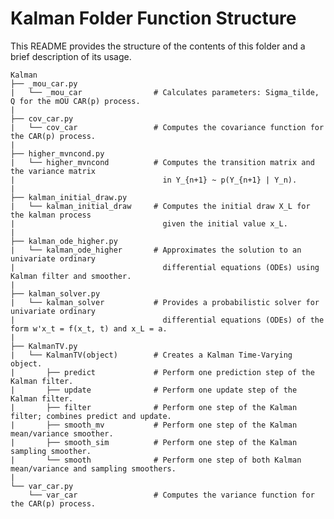 # Kalman Folder Function Structure
This README provides the structure of the contents of this folder and a brief description of its usage.

    Kalman
    ├── _mou_car.py
    |   └── _mou_car                # Calculates parameters: Sigma_tilde, Q for the mOU CAR(p) process.
    |
    ├── cov_car.py
    |   └── cov_car                 # Computes the covariance function for the CAR(p) process.
    |
    ├── higher_mvncond.py
    |   └── higher_mvncond          # Computes the transition matrix and the variance matrix 
    |                                 in Y_{n+1} ~ p(Y_{n+1} | Y_n).
    |
    ├── kalman_initial_draw.py
    |   └── kalman_initial_draw     # Computes the initial draw X_L for the kalman process 
    |                                 given the initial value x_L.
    |
    ├── kalman_ode_higher.py
    |   └── kalman_ode_higher       # Approximates the solution to an univariate ordinary
    |                                 differential equations (ODEs) using Kalman filter and smoother.
    |
    ├── kalman_solver.py
    |   └── kalman_solver           # Provides a probabilistic solver for univariate ordinary 
    |                                 differential equations (ODEs) of the form w'x_t = f(x_t, t) and x_L = a.
    |
    ├── KalmanTV.py
    |   └── KalmanTV(object)        # Creates a Kalman Time-Varying object.
    |       ├── predict             # Perform one prediction step of the Kalman filter.
    |       ├── update              # Perform one update step of the Kalman filter.
    |       ├── filter              # Perform one step of the Kalman filter; combines predict and update.
    |       ├── smooth_mv           # Perform one step of the Kalman mean/variance smoother.
    |       ├── smooth_sim          # Perform one step of the Kalman sampling smoother. 
    |       └── smooth              # Perform one step of both Kalman mean/variance and sampling smoothers.
    |                                 
    └── var_car.py
        └── var_car                 # Computes the variance function for the CAR(p) process.
                                  